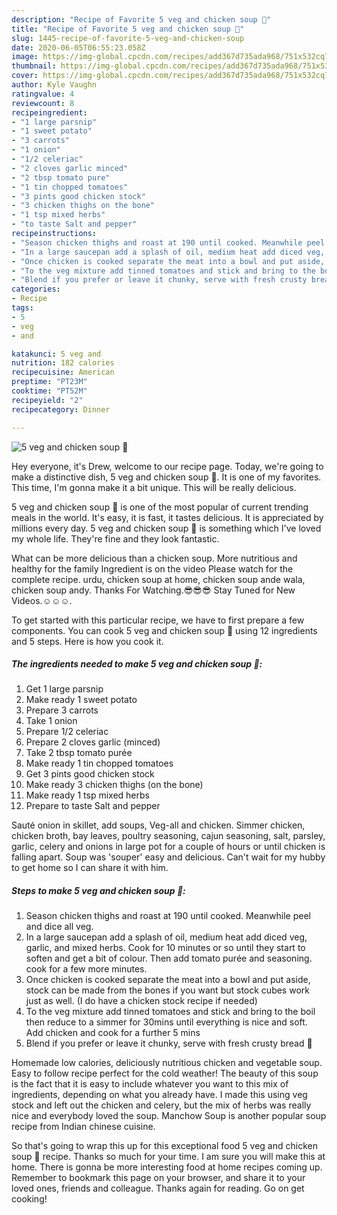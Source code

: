 ```yaml
---
description: "Recipe of Favorite 5 veg and chicken soup 🥣"
title: "Recipe of Favorite 5 veg and chicken soup 🥣"
slug: 1445-recipe-of-favorite-5-veg-and-chicken-soup
date: 2020-06-05T06:55:23.058Z
image: https://img-global.cpcdn.com/recipes/add367d735ada968/751x532cq70/5-veg-and-chicken-soup-🥣-recipe-main-photo.jpg
thumbnail: https://img-global.cpcdn.com/recipes/add367d735ada968/751x532cq70/5-veg-and-chicken-soup-🥣-recipe-main-photo.jpg
cover: https://img-global.cpcdn.com/recipes/add367d735ada968/751x532cq70/5-veg-and-chicken-soup-🥣-recipe-main-photo.jpg
author: Kyle Vaughn
ratingvalue: 4
reviewcount: 8
recipeingredient:
- "1 large parsnip"
- "1 sweet potato"
- "3 carrots"
- "1 onion"
- "1/2 celeriac"
- "2 cloves garlic minced"
- "2 tbsp tomato pure"
- "1 tin chopped tomatoes"
- "3 pints good chicken stock"
- "3 chicken thighs on the bone"
- "1 tsp mixed herbs"
- "to taste Salt and pepper"
recipeinstructions:
- "Season chicken thighs and roast at 190 until cooked. Meanwhile peel and dice all veg."
- "In a large saucepan add a splash of oil, medium heat add diced veg, garlic, and mixed herbs. Cook for 10 minutes or so until they start to soften and get a bit of colour. Then add tomato purée and seasoning. cook for a few more minutes."
- "Once chicken is cooked separate the meat into a bowl and put aside, stock can be made from the bones if you want but stock cubes work just as well. (I do have a chicken stock recipe if needed)"
- "To the veg mixture add tinned tomatoes and stick and bring to the boil then reduce to a simmer for 30mins until everything is nice and soft. Add chicken and cook for a further 5 mins"
- "Blend if you prefer or leave it chunky, serve with fresh crusty bread 🥖"
categories:
- Recipe
tags:
- 5
- veg
- and

katakunci: 5 veg and 
nutrition: 182 calories
recipecuisine: American
preptime: "PT23M"
cooktime: "PT52M"
recipeyield: "2"
recipecategory: Dinner

---
```



![5 veg and chicken soup 🥣](https://img-global.cpcdn.com/recipes/add367d735ada968/751x532cq70/5-veg-and-chicken-soup-🥣-recipe-main-photo.jpg)

Hey everyone, it's Drew, welcome to our recipe page. Today, we're going to make a distinctive dish, 5 veg and chicken soup 🥣. It is one of my favorites. This time, I'm gonna make it a bit unique. This will be really delicious.

5 veg and chicken soup 🥣 is one of the most popular of current trending meals in the world. It's easy, it is fast, it tastes delicious. It is appreciated by millions every day. 5 veg and chicken soup 🥣 is something which I've loved my whole life. They're fine and they look fantastic.

What can be more delicious than a chicken soup. More nutritious and healthy for the family Ingredient is on the video Please watch for the complete recipe. urdu, chicken soup at home, chicken soup ande wala, chicken soup andy. Thanks For Watching.😎😎😎 Stay Tuned for New Videos.☺️☺️☺️.


To get started with this particular recipe, we have to first prepare a few components. You can cook 5 veg and chicken soup 🥣 using 12 ingredients and 5 steps. Here is how you cook it.

<!--inarticleads1-->

##### The ingredients needed to make 5 veg and chicken soup 🥣:

1. Get 1 large parsnip
1. Make ready 1 sweet potato
1. Prepare 3 carrots
1. Take 1 onion
1. Prepare 1/2 celeriac
1. Prepare 2 cloves garlic (minced)
1. Take 2 tbsp tomato purée
1. Make ready 1 tin chopped tomatoes
1. Get 3 pints good chicken stock
1. Make ready 3 chicken thighs (on the bone)
1. Make ready 1 tsp mixed herbs
1. Prepare to taste Salt and pepper


Sauté onion in skillet, add soups, Veg-all and chicken. Simmer chicken, chicken broth, bay leaves, poultry seasoning, cajun seasoning, salt, parsley, garlic, celery and onions in large pot for a couple of hours or until chicken is falling apart. Soup was &#39;souper&#39; easy and delicious. Can&#39;t wait for my hubby to get home so I can share it with him. 

<!--inarticleads2-->

##### Steps to make 5 veg and chicken soup 🥣:

1. Season chicken thighs and roast at 190 until cooked. Meanwhile peel and dice all veg.
1. In a large saucepan add a splash of oil, medium heat add diced veg, garlic, and mixed herbs. Cook for 10 minutes or so until they start to soften and get a bit of colour. Then add tomato purée and seasoning. cook for a few more minutes.
1. Once chicken is cooked separate the meat into a bowl and put aside, stock can be made from the bones if you want but stock cubes work just as well. (I do have a chicken stock recipe if needed)
1. To the veg mixture add tinned tomatoes and stick and bring to the boil then reduce to a simmer for 30mins until everything is nice and soft. Add chicken and cook for a further 5 mins
1. Blend if you prefer or leave it chunky, serve with fresh crusty bread 🥖


Homemade low calories, deliciously nutritious chicken and vegetable soup. Easy to follow recipe perfect for the cold weather! The beauty of this soup is the fact that it is easy to include whatever you want to this mix of ingredients, depending on what you already have. I made this using veg stock and left out the chicken and celery, but the mix of herbs was really nice and everybody loved the soup. Manchow Soup is another popular soup recipe from Indian chinese cuisine. 

So that's going to wrap this up for this exceptional food 5 veg and chicken soup 🥣 recipe. Thanks so much for your time. I am sure you will make this at home. There is gonna be more interesting food at home recipes coming up. Remember to bookmark this page on your browser, and share it to your loved ones, friends and colleague. Thanks again for reading. Go on get cooking!
